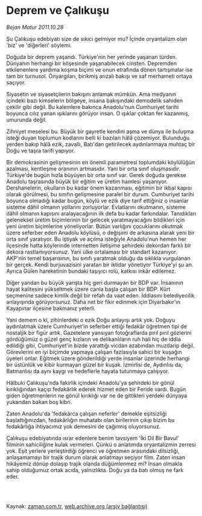# Deprem ve Çalıkuşu

*Bejan Matur 2011.10.28*

<td class="columnist-detail">
<p>Şu Çalıkuşu edebiyatı size de sıkıcı gelmiyor mu? İçinde oryantalizm olan 'biz' ve 'diğerleri' söylemi.</p>
<p>
<div id="haberMetinDiv">
<p>Doğuda bir deprem yaşandı. Türkiye'nin her yerinde yaşanan türden. Dünyanın herhangi bir köşesinde yaşanabilecek cinsten. Depremden etkilenenlere yardıma koşma biçimi ve onun etrafında dönen tartışmalar ise tam bir turnusol. Önyargıları, birikmiş arızalı bakışı ve saf merhameti ortaya saçıyor.
<p>Siyasetin ve siyasetçilerin bakışını anlamak mümkün. Ama medyanın içindeki bazı kimselerin bölgeye, insana bakışındaki demodelik sahiden çekilir gibi değil. Bu kalemlere bakınca Anadolu'nun Cumhuriyet tarihi boyunca cılız yanan ışıklarını görüyor insan. O ışıklar çoktan fer kazanmış, umurunda değil.
<p>Zihniyet meselesi bu. Büyük bir gayretle kendini aşma ve dünya ile buluşma isteği duyan toplumun kodlarını belli ki bazıları hâlâ çözemiyor. Bulunduğu yerden bakıp hâlâ ezik, zavallı, Batı'dan getirilecek aydınlanmaya muhtaç bir Doğu ve taşra tarifi yapıyor.
<p>Bir demokrasinin gelişmesinin en önemli parametresi toplumdaki köylülüğün azalması, kentleşme oranının artmasıdır. Yani bir orta sınıf oluşmasıdır. Türkiye'de bugün hızla büyüyen bir orta sınıf var. Gerek doğuda gerekse Anadolu taşrasında büyük bir eğitim ve üretim hamlesi yaşanıyor. Dershanelerin, okulların bu kadar önem kazanması, eğitimin bir ikbal kapısı olarak görülmesi, bu sınıfın gelişmesine paralel bir durum. Cumhuriyet tarihi boyunca olmadığı kadar bugün, köylü ve ezik diye tarif ettiğiniz o insanlar sisteme dâhil olmanın yollarını zorluyorlar. Evlatlarını okutmanın, sisteme dâhil olmanın kapısını aralayacağının ilk defa bu kadar farkındalar. Tanıdıkları geleneksel üretim biçimlerinin bir gelecek yaratmayacağını bildikleri için yeni üretim biçimlerine yöneliyorlar. Bütün varlığını çocuklarını okutmak üzere seferber eden Anadolu köylüsü, o değişimi de arkasına alarak yeni bir orta sınıf yaratıyor. Bu iştiyak ve açılma isteğiyle Anadolu'nun hemen her ilçesinde hatta köylerinde internetten iletişime şehirdeki dekordan farklı bir dekora rastlamıyorsunuz. Yani ülke ortalaması bir standart kazanıyor. AKP'nin temel başarısının, bu sınıfı yaratmak olduğu da sıklıkla vurgulanan bir gerçek. Kendi burjuvazisini yaratan bir iktidar yönetiyor Türkiye'yi şu an. Ayrıca Gülen hareketinin bundaki taşıyıcı rolü, katkısı inkâr edilemez.
<p>Diğer yandan bu büyük yarışta hiç geri durmayan bir BDP var. İnsanının hayat kalitesini yükseltmek üzere canla başla çalışan bir BDP. Kürt seçmenine sadece kimlik değil bir refah da vaat eden. İddiasını belediyecilik anlayışında görüyorsunuz. Daha net bir fikir edinmek için Diyarbakır'ın Kayapınar ilçesine bakmanız yeterli.
<p>Yani demem o ki, zihinlerdeki o ezik Doğu anlayışı artık yok. Doğuyu aydınlatmak üzere Cumhuriyet'in seferber ettiği fedakâr öğretmen tipi de nostaljik bir figür artık. Gazetelere yansıyan fotoğraflarda pırıl pırıl gözlerini gördüğümüz o güzel genç kızların ve delikanlıların ruh hali hiç de iddia edildiği gibi, Cumhuriyet'in bizde yarattığı vicdan azabından muzdarip değil. Görevlerini en iyi biçimde yapmaya çalışan fazlasıyla sahici bir kuşağın üyeleri onlar. Eğitmek üzere gönderildiği yerde insanlar üzerinde herhangi bir üstünlük ve kibir kurmayan güzel bir kuşak. İzmirlisi de, Aydınlısı da, Batmanlısı da aynı kaygı ve hedeflerle hayata tutunmaya çalışıyor.
<p>Hâlbuki Çalıkuşu'nda fakirlik içindeki Anadolu'ya şehirdeki bir gönül kırıklığından kaçıp fedakârlık ederek hizmet eden bir Feride vardı. Bugün giden öğretmenlerin ne gönül kırıklığı var ne de gittikleri yerdeki dünyaya yukarıdan bakan boş kibri.
<p>Zaten Anadolu'da 'fedakârca çalışan neferler' demekle eşitsizliği başlattığınızdan, fedakârlığın muhatabı olan birilerinin çıkıp bizim bu fedakârlığa ihtiyacımız yok demesini de çağırmış oluyorsunuz.
<p>Çalıkuşu edebiyatında ısrar edenlere benim tavsiyem 'İki Dil Bir Bavul' filminin sahiciliğine kulak vermeleri. Çünkü o anlatımda oryantalizmin zerresi yok. Eşit yerlere yerleştirdiği öğrenci ve öğretmen arasındaki dilsizliği, anlaşamamayı bir trajik durum olarak anlatmayı seçiyor film. Zaten insan hikâyemiz dönüp dolaşıp trajik olanda düğümlenmez mi? İnsan olmakla sahip olduğumuz ortak acıda, yalnızlıkta. Doğu ya da batı olmuş ne fark eder. </p></p></p></p></p></p></p></p></p></div>
</p>


<p><br>
		 </br></p></td>

Kaynak: [zaman.com.tr](http://zaman.com.tr/yazar.do?yazino=1195685), [web.archive.org (arşiv bağlantısı)](http://web.archive.org/web/20111230163427/http://zaman.com.tr:80/yazar.do?yazino=1195685)
